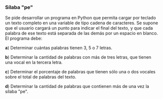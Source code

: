 ### Sílaba "pe"

Se pide desarrollar un programa en Python que permita cargar por teclado un texto completo en una variable de tipo cadena de caracteres. Se supone que el usuario cargará un punto para indicar el final del texto, y que cada palabra de ese texto está separada de las demás por un espacio en blanco. El programa debe:


**a**) Determinar cuántas palabras tienen 3, 5 o 7 letras.

**b**) Determinar la cantidad de palabras con más de tres letras, que tienen una vocal en la tercera letra. 

**c**) Determinar el porcentaje de palabras que tienen sólo una o dos vocales sobre el total de palabras del texto. 

**d**) Determinar la cantidad de palabras que contienen más de una vez la sílaba "pe".
